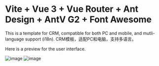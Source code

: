 # Vite + Vue 3 + Vue Router + Ant Design + AntV G2 + Font Awesome

This is a template for CRM, compatible for both PC and mobile, and mutli-language support (i18n).
CRM模板，适配PC和电脑，支持多语言。

Here is a preview for the user interface.

![image](https://user-images.githubusercontent.com/67962064/173518839-621033c2-a5e7-4817-940d-94289ffbf761.png)  ![image](https://user-images.githubusercontent.com/67962064/173517842-837aba9c-f15b-4a2f-9b8b-f314d45bf049.png)
 
